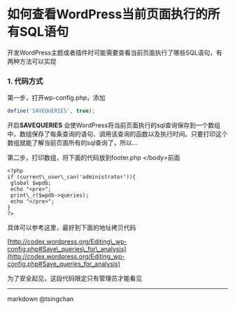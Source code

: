 如何查看WordPress当前页面执行的所有SQL语句
==================================================


开发WordPress主题或者插件时可能需要查看当前页面执行了哪些SQL语句，有两种方法可以实现



### 1. 代码方式

第一步，打开wp-config.php，添加

```php
define('SAVEQUERIES', true);

```

开启**SAVEQUERIES** 会使WordPress将当前页面执行的sql查询保存到一个数组中，数组保存了每条查询的语句、调用该查询的函数以及执行时间。只要打印这个数组就能了解当前页面所有的sql查询了，所以…

第二步，打印数组，将下面的代码放到footer.php \<\/body\>前面
```
<?php  
if (current\_user\_can('administrator')){  
 global $wpdb;  
 echo "<pre>";  
 print\_r($wpdb->queries);  
 echo "</pre>";  
}  
?>  
```

具体可以参考这里，最好到下面的地址拷贝代码

[http://codex.wordpress.org/Editing\_wp-config.php#Save\_queries\_for\_analysis](http://codex.wordpress.org/Editing_wp-config.php#Save_queries_for_analysis)

为了安全起见，这段代码限定只有管理员才能看见


----

markdown @tsingchan 

